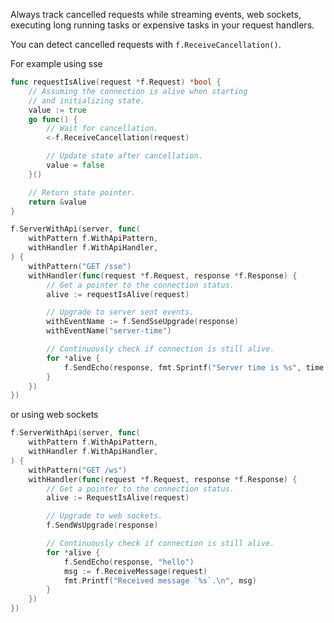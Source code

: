 Always track cancelled requests while streaming events, web sockets, executing long running tasks or expensive tasks in your request handlers.

You can detect cancelled requests with `f.ReceiveCancellation()`.

For example using sse

```go
func requestIsAlive(request *f.Request) *bool {
	// Assuming the connection is alive when starting
	// and initializing state.
	value := true
	go func() {
		// Wait for cancellation.
		<-f.ReceiveCancellation(request)

		// Update state after cancellation.
		value = false
	}()

	// Return state pointer.
	return &value
}
```

```go
f.ServerWithApi(server, func(
    withPattern f.WithApiPattern,
    withHandler f.WithApiHandler,
) {
	withPattern("GET /sse")
	withHandler(func(request *f.Request, response *f.Response) {
		// Get a pointer to the connection status.
		alive := requestIsAlive(request)

		// Upgrade to server sent events.
		withEventName := f.SendSseUpgrade(response)
		withEventName("server-time")

		// Continuously check if connection is still alive.
		for *alive {
			f.SendEcho(response, fmt.Sprintf("Server time is %s", time.Now()))
		}
	})
})
```

or using web sockets

```go
f.ServerWithApi(server, func(
    withPattern f.WithApiPattern,
    withHandler f.WithApiHandler,
) {
	withPattern("GET /ws")
	withHandler(func(request *f.Request, response *f.Response) {
		// Get a pointer to the connection status.
		alive := RequestIsAlive(request)

		// Upgrade to web sockets.
		f.SendWsUpgrade(response)

		// Continuously check if connection is still alive.
		for *alive {
			f.SendEcho(response, "hello")
			msg := f.ReceiveMessage(request)
			fmt.Printf("Received message `%s`.\n", msg)
		}
	})
})
```